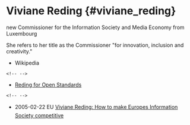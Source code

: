 # Viviane Reding {#viviane_reding}

new Commissioner for the Information Society and Media Economy from
Luxembourg

She refers to her title as the Commissioner \"for innovation, inclusion
and creativity.\"

-   Wikipedia

```{=html}
<!-- -->
```
-   [Reding for Open
    Standards](http://www.linux.lu/pipermail/epatent/2004-September/000136.html "wikilink")

```{=html}
<!-- -->
```
-   2005-02-22 EU [Viviane Reding: How to make Europes Information
    Society
    competitive](http://europa.eu.int/rapid/pressReleasesAction.do?reference=SPEECH/05/107&format=HTML&aged=0&language=EN&guiLanguage=en "wikilink")
